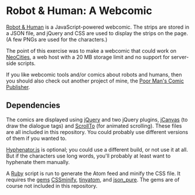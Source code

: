 # Robot & Human: A Webcomic

[Robot & Human](https://robotandhuman.neocities.org/) is a JavaScript-powered webcomic.  The strips are stored in a JSON file, and jQuery and CSS are used to display the strips on the page.  (A few PNGs are used for the characters.)

The point of this exercise was to make a webcomic that could work on [NeoCities](https://neocities.org/), a web host with a 20 MB storage limit and no support for server-side scripts.

If you like webcomic tools and/or comics about robots and humans, then you should also check out another project of mine, the [Poor Man's Comic Publisher](https://github.com/Triskaideka/comicpub).


## Dependencies

The comics are displayed using [jQuery](http://jquery.com/) and two jQuery plugins, [jCanvas](http://plugins.jquery.com/jcanvas/) (to draw the dialogue tags) and [ScrollTo](http://flesler.blogspot.com/2007/10/jqueryscrollto.html) (for animated scrolling).  These files are all included in this repository.  You could probably use different versions of them if you wanted to.

[Hyphenator.js](https://code.google.com/p/hyphenator/) is optional; you could use a different build, or not use it at all.  But if the characters use long words, you'll probably at least want to hyphenate them manually.

A [Ruby](http://www.ruby-lang.org/) script is run to generate the Atom feed and minify the CSS file.  It requires the [gems](http://rubygems.org/) [CSSminify](https://rubygems.org/gems/cssminify/), [tinyatom](https://rubygems.org/gems/tinyatom/), and [json_pure](https://rubygems.org/gems/json_pure/).  The gems are of course not included in this repository.
